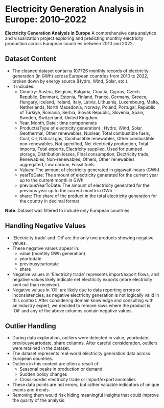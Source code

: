 # Electricity Generation Analysis in Europe: 2010–2022

**Electricity Generation Analysis in Europe** A comprehensive data analytics and visualization project exploring and predicting monthly electricity production across European countries between 2010 and 2022.

## Dataset Content
* The cleaned dataset contains 107726 monthly records of electricity generation (in GWh) across European countries from 2010 to 2022, broken down by energy source (Hydro, Wind, Solar, etc.). 
* It includes:
    - Country: Austria, Belgium, Bulgaria, Croatia, Cyprus, Czech Republic, Denmark, Estonia, Finland, France, Germany, Greece, Hungary, Iceland, Ireland, Italy, Latvia, Lithuania, Luxembourg, Malta, Netherlands, North Macedonia, Norway, Poland, Portugal, Republic of Turkiye, Romania, Serbia, Slovak Republic, Slovenia, Spain, Sweden, Switzerland, United Kingdom.
    - Year, Month, Date : time componenets
    - Products(Type of electricity generation) : Hydro, Wind, Solar, Geothermal, Other renewables, Nuclear, Total combustible fuels, Coal, Oil, Natural gas, Combustible renewables, Other combustible non-renewables, Not specified, Net electricity production, Total imports, Total exports, Electricity supplied, Used for pumped storage, Distribution losses, Final consumption, Electricity trade, Renewables, Non-renewables, Others, Other renewables aggregated, Low carbon, Fossil fuels.
    - Values: The amount of electricity generated in gigawatt-hours (GWh)
    - yearToDate: The amount of electricity generated for the current year up to the current month in GWh
    - previousYearToDate: The amount of electricity generated for the previous year up to the current month in GWh
    - share: The share of the product in the total electricity generation for the country in decimal format

**Note**: Dataset was filtered to include only European countries.

## Handling Negative Values
- ‘Electricity trade’ and ‘Oil’ are the only two products showing negative values.
- These negative values appear in:
    - value (monthly GWh generation)
    - yeartodate
    - previousyeartodate
    - share
- Negative values in 'Electricity trade' represents import/export flows, and negative values likely indicate net electricity exports (more electricity sent out than received).
- Negative values in 'Oil' are likely due to data reporting errors or inconsistencies, as negative electricity generation is not logically valid in this context. After considering domain knowledge and consulting with an industry expert, we decided to remove rows where the product is 'Oil' and any of the above columns contain negative values.

## Outlier Handling
- During data exploration, outliers were detected in value, yeartodate, previousyeartodate, share columns. After careful consideration, outliers were retained in the dataset.
- The dataset represents real-world electricity generation data across European countries.
- Outliers in this context are often a result of:
    - Seasonal peaks in production or demand
    - Sudden policy changes
    - Cross-border electricity trade or import/export anomalies
- These data points are not errors, but rather valuable indicators of unique events and trends.
- Removing them would risk hiding meaningful insights that could improve the quality of the analysis.




